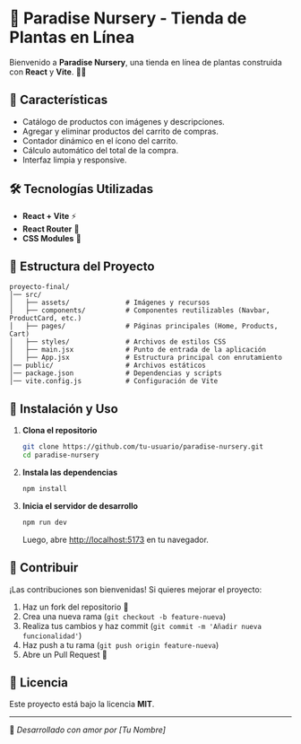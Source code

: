 # 🌿 Paradise Nursery - Tienda de Plantas en Línea

Bienvenido a **Paradise Nursery**, una tienda en línea de plantas construida con **React** y **Vite**. 🌱✨

## 🚀 Características
- Catálogo de productos con imágenes y descripciones.
- Agregar y eliminar productos del carrito de compras.
- Contador dinámico en el ícono del carrito.
- Cálculo automático del total de la compra.
- Interfaz limpia y responsive.

## 🛠 Tecnologías Utilizadas
- **React + Vite** ⚡
- **React Router** 🚏
- **CSS Modules** 🎨

## 📂 Estructura del Proyecto
```
proyecto-final/
│── src/
│   ├── assets/              # Imágenes y recursos
│   ├── components/          # Componentes reutilizables (Navbar, ProductCard, etc.)
│   ├── pages/               # Páginas principales (Home, Products, Cart)
│   ├── styles/              # Archivos de estilos CSS
│   ├── main.jsx             # Punto de entrada de la aplicación
│   ├── App.jsx              # Estructura principal con enrutamiento
│── public/                  # Archivos estáticos
│── package.json             # Dependencias y scripts
│── vite.config.js           # Configuración de Vite
```

## 🚀 Instalación y Uso
1. **Clona el repositorio**
   ```bash
   git clone https://github.com/tu-usuario/paradise-nursery.git
   cd paradise-nursery
   ```

2. **Instala las dependencias**
   ```bash
   npm install
   ```

3. **Inicia el servidor de desarrollo**
   ```bash
   npm run dev
   ```
   Luego, abre [http://localhost:5173](http://localhost:5173) en tu navegador.

## 📌 Contribuir
¡Las contribuciones son bienvenidas! Si quieres mejorar el proyecto:
1. Haz un fork del repositorio 🍴
2. Crea una nueva rama (`git checkout -b feature-nueva`)
3. Realiza tus cambios y haz commit (`git commit -m 'Añadir nueva funcionalidad'`)
4. Haz push a tu rama (`git push origin feature-nueva`)
5. Abre un Pull Request 🚀

## 📄 Licencia
Este proyecto está bajo la licencia **MIT**.

---

💚 _Desarrollado con amor por [Tu Nombre]_

